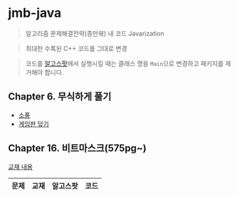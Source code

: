 # jmb-java

> 알고리즘 문제해결전략(종만북) 내 코드 Javarization

> 최대한 수록된 C++ 코드를 그대로 변경

> 코드를 [알고스팟](https://www.algospot.com)에서 실행시킬 때는 클래스 명을 `Main`으로 변경하고 패키지를 제거해야 합니다.

## Chapter 6. 무식하게 풀기

- [소풍](src/main/java/book/jmb/chapter06/Picnic.java)
- [게임판 덮기](src/main/java/book/jmb/chapter06/BoardCover.java)

## Chapter 16. 비트마스크(575pg~)

[교재 내용](./src/main/java/book/jmb/chapter16/README.md)

|문제|교재|알고스팟|코드|
|---|---|---|---|
